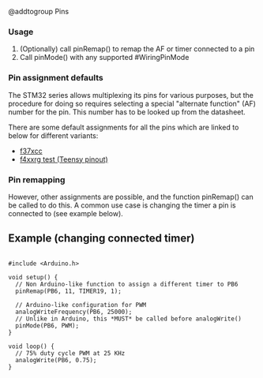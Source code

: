 @addtogroup Pins

### Usage

1. (Optionally) call pinRemap() to remap the AF or timer connected to a pin
2. Call pinMode() with any supported #WiringPinMode

### Pin assignment defaults

The STM32 series allows multiplexing its pins for various purposes, but the procedure for doing so requires selecting a special "alternate function" (AF) number for the pin. This number has to be looked up from the datasheet.

There are some default assignments for all the pins which are linked to below for different variants:

* [f37xcc](https://docs.google.com/spreadsheet/pub?key=0Ai-vm-to9OcDdG1zMzR5WFhweGVwNlNnZmtQdlpsb2c&single=true&gid=1&output=html)
* [f4xxrg test (Teensy pinout)](https://docs.google.com/spreadsheet/pub?key=0Ai-vm-to9OcDdG1zMzR5WFhweGVwNlNnZmtQdlpsb2c&single=true&gid=5&output=html)

### Pin remapping

However, other assignments are possible, and the function pinRemap() can be called to do this. A common use case is changing the timer a pin is connected to (see example below).

## Example (changing connected timer)

~~~{.cpp}

#include <Arduino.h>

void setup() {
  // Non Arduino-like function to assign a different timer to PB6
  pinRemap(PB6, 11, TIMER19, 1);

  // Arduino-like configuration for PWM
  analogWriteFrequency(PB6, 25000);
  // Unlike in Arduino, this *MUST* be called before analogWrite()
  pinMode(PB6, PWM);
}

void loop() {
  // 75% duty cycle PWM at 25 KHz
  analogWrite(PB6, 0.75);
}

~~~
